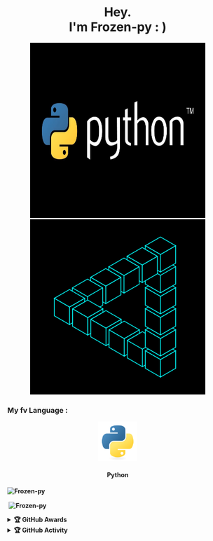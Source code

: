 <h1 align="center">Hey.<br>I'm Frozen-py : )</h1>

<div align="center">
 <img src="https://github.com/Frozen-py/Frozen-py/blob/main/aaa.jpg" width="400" height="400"><img src="https://github.com/Frozen-py/Frozen-py/blob/main/Ry6p.gif" width="400" height="400">

  <h3 align="left">My fv Language : </h3>
</a>  <a href="https://www.python.org" target="_blank"> <img src="https://raw.githubusercontent.com/devicons/devicon/master/icons/python/python-original.svg" alt="python" width="90" height="90"/> </a>
<h4><b>Python<b></h4>
</div>

<p><img align="center" src="https://github-readme-stats.vercel.app/api/top-langs?username=Frozen-py&show_icons=true&layout=compact&theme=highcontrast" alt="Frozen-py" /></p>

<p>&nbsp;<img align="center" src="https://github-readme-stats.vercel.app/api?username=Frozen-py&show_icons=true&theme=highcontrast" alt="Frozen-py" /></p>

 <details>
    <summary>&#127942 <b>GitHub Awards</b></summary><br/>

![Github Trophy](https://github-profile-trophy.vercel.app/?username=BlackAmda)

</details>

<details>
    <summary>&#127942 <b>GitHub Activity</b></summary><br/>

![Metrics](https://metrics.lecoq.io/Frozen-py?template=classic&followup=1&isocalendar=1&languages=1&isocalendar.duration=half-year&config.timezone=IndiaStandardTime%2FIstanbul)

[![News](https://github-readme-stats.vercel.app/api/pin/?username=Frozen-py&theme=highcontrast&repo=clock.py)](https://github.com/BlackAmda/QueenAmdi)

</details>

